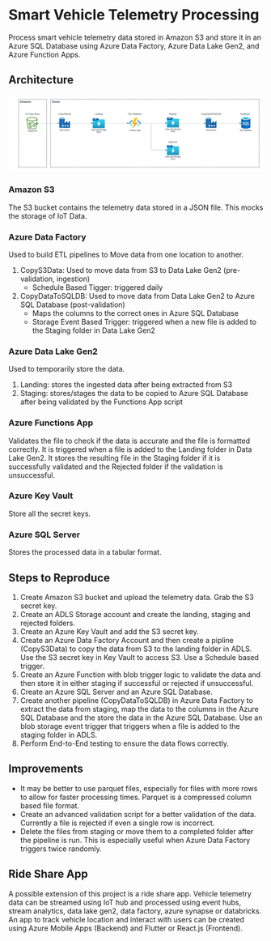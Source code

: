 # Smart Vehicle Telemetry Processing
Process smart vehicle telemetry data stored in Amazon S3 and store it in an Azure SQL Database using Azure Data Factory, Azure Data Lake Gen2, and Azure Function Apps.

## Architecture
![Architecture Diagram](./ArchitectureDiagram.png)

### Amazon S3
The S3 bucket contains the telemetry data stored in a JSON file. This mocks the storage of IoT Data.

### Azure Data Factory
Used to build ETL pipelines to Move data from one location to another.
1. CopyS3Data: Used to move data from S3 to Data Lake Gen2 (pre-validation, ingestion)
    - Schedule Based Tigger: triggered daily 
2. CopyDataToSQLDB: Used to move data from Data Lake Gen2 to Azure SQL Database (post-validation)
    - Maps the columns to the correct ones in Azure SQL Database
    - Storage Event Based Trigger: triggered when a new file is added to the Staging folder in Data Lake Gen2

### Azure Data Lake Gen2
Used to temporarily store the data.
1. Landing: stores the ingested data after being extracted from S3
2. Staging: stores/stages the data to be copied to Azure SQL Database after being validated by the Functions App script

### Azure Functions App
Validates the file to check if the data is accurate and the file is formatted correctly. It is triggered when a file is added to the Landing folder in Data Lake Gen2. It stores the resulting file in the Staging folder if it is successfully validated and the Rejected folder if the validation is unsuccessful.

### Azure Key Vault
Store all the secret keys.

### Azure SQL Server
Stores the processed data in a tabular format.

## Steps to Reproduce
1. Create Amazon S3 bucket and upload the telemetry data. Grab the S3 secret key.
2. Create an ADLS Storage account and create the landing, staging and rejected folders.
3. Create an Azure Key Vault and add the S3 secret key.
4. Create an Azure Data Factory Account and then create a pipline (CopyS3Data) to copy the data from S3 to the landing folder in ADLS. Use the S3 secret key in Key Vault to access S3. Use a Schedule based trigger. 
5. Create an Azure Function with blob trigger logic to validate the data and then store it in either staging if successful or rejected if unsuccessful.
6. Create an Azure SQL Server and an Azure SQL Database.
7. Create another pipeline (CopyDataToSQLDB) in Azure Data Factory to extract the data from staging, map the data to the columns in the Azure SQL Database and the store the data in the Azure SQL Database. Use an blob storage event trigger that triggers when a file is added to the staging folder in ADLS.
8. Perform End-to-End testing to ensure the data flows correctly.

## Improvements
- It may be better to use parquet files, especially for files with more rows to allow for faster processing times. Parquet is a compressed column based file format.
- Create an advanced validation script for a better validation of the data. Currently a file is rejected if even a single row is incorrect.
- Delete the files from staging or move them to a completed folder after the pipeline is run. This is especially useful when Azure Data Factory triggers twice randomly.

## Ride Share App
A possible extension of this project is a ride share app. Vehicle telemetry data can be streamed using IoT hub and processed using event hubs, stream analytics, data lake gen2, data factory, azure synapse or databricks. An app to track vehicle location and interact with users can be created using Azure Mobile Apps (Backend) and Flutter or React.js (Frontend).

